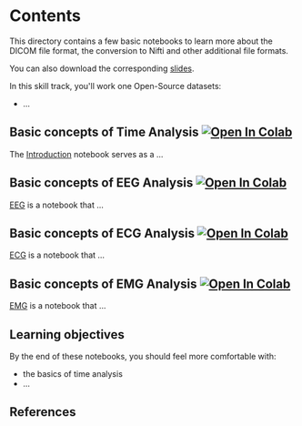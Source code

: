 # Contents

This directory contains a few basic notebooks to learn more about the DICOM file format, the conversion to Nifti and other additional file formats.

You can also download the corresponding [slides](LINK!).

In this skill track, you'll work one Open-Source datasets:
- ...

## Basic concepts of Time Analysis <a href="https://colab.research.google.com/github/University-Clinic-of-Neuroradiology/python-bootcamp/blob/main/notebooks/TimeAnalysis/01_introduction.ipynb"><img src="https://colab.research.google.com/assets/colab-badge.svg" alt="Open In Colab"/></a>
The [Introduction](01_introduction.ipynb) notebook serves as a ...

## Basic concepts of EEG Analysis <a href="https://colab.research.google.com/github/University-Clinic-of-Neuroradiology/python-bootcamp/blob/main/notebooks/TimeAnalysis/02_EEG.ipynb.ipynb"><img src="https://colab.research.google.com/assets/colab-badge.svg" alt="Open In Colab"/></a>
[EEG](02_EEG.ipynb) is a notebook that ...

## Basic concepts of ECG Analysis <a href="https://colab.research.google.com/github/University-Clinic-of-Neuroradiology/python-bootcamp/blob/main/notebooks/TimeAnalysis/03_ECG.ipynb"><img src="https://colab.research.google.com/assets/colab-badge.svg" alt="Open In Colab"/></a>
[ECG](03_ECG.ipynb) is a notebook that ...

## Basic concepts of EMG Analysis <a href="https://colab.research.google.com/github/University-Clinic-of-Neuroradiology/python-bootcamp/blob/main/notebooks/TimeAnalysis/04_EMG.ipynb"><img src="https://colab.research.google.com/assets/colab-badge.svg" alt="Open In Colab"/></a>
[EMG](04_EMG.ipynb) is a notebook that ...


## Learning objectives

By the end of these notebooks, you should feel more comfortable with:
- the basics of time analysis
- ...


## References
